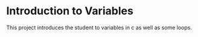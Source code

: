 # Introduction to Variables
This project introduces the student to variables in c as well as some loops.
